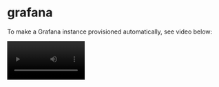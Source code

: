 # grafana
To make a Grafana instance provisioned automatically, see video below:

<div id="81976607206"><video src='https://hajifirouz1.cdn.asset.aparat.com/aparat-video/f50979113f470df0c0eff3d76b903a5239495125-720p.mp4?wmsAuthSign=eyJhbGciOiJIUzI1NiIsInR5cCI6IkpXVCJ9.eyJ0b2tlbiI6IjEzMDAxM2ZhZjMzZGM3YzE2MmRmYWZkMzdhZDg5Y2QzIiwiZXhwIjoxNjM2NzU0MDQ2LCJpc3MiOiJTYWJhIElkZWEgR1NJRyJ9.65EKOT_G94Cnk2ZoGdwvmvoW5FT6IX2NC0l07Xngj74' width=180/>
  [<img src="https://img.youtube.com/vi/sad/maxresdefault.jpg" width="50%">](https://hajifirouz1.cdn.asset.aparat.com/aparat-video/f50979113f470df0c0eff3d76b903a5239495125-720p.mp4?wmsAuthSign=eyJhbGciOiJIUzI1NiIsInR5cCI6IkpXVCJ9.eyJ0b2tlbiI6IjEzMDAxM2ZhZjMzZGM3YzE2MmRmYWZkMzdhZDg5Y2QzIiwiZXhwIjoxNjM2NzU0MDQ2LCJpc3MiOiJTYWJhIElkZWEgR1NJRyJ9.65EKOT_G94Cnk2ZoGdwvmvoW5FT6IX2NC0l07Xngj74)
</div>
